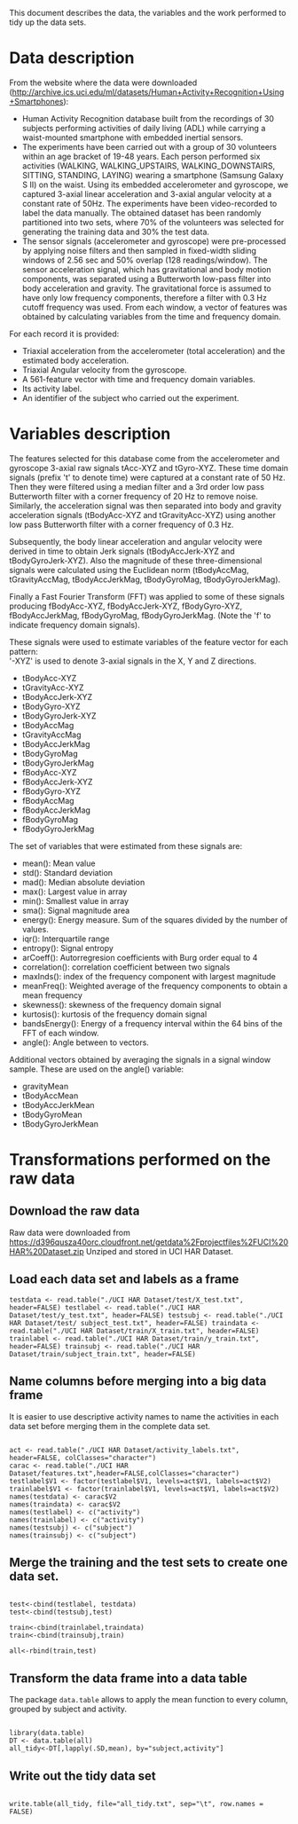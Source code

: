 This document describes the data, the variables and the work performed to tidy up the data sets.
# Data description
From the website where the data were downloaded (http://archive.ics.uci.edu/ml/datasets/Human+Activity+Recognition+Using+Smartphones):
- Human Activity Recognition database built from the recordings of 30 subjects performing activities of daily living (ADL) while carrying a waist-mounted smartphone with embedded inertial sensors.
- The experiments have been carried out with a group of 30 volunteers within an age bracket of 19-48 years. Each person performed six activities (WALKING, WALKING_UPSTAIRS, WALKING_DOWNSTAIRS, SITTING, STANDING, LAYING) wearing a smartphone (Samsung Galaxy S II) on the waist. Using its embedded accelerometer and gyroscope, we captured 3-axial linear acceleration and 3-axial angular velocity at a constant rate of 50Hz. The experiments have been video-recorded to label the data manually. The obtained dataset has been randomly partitioned into two sets, where 70% of the volunteers was selected for generating the training data and 30% the test data. 
- The sensor signals (accelerometer and gyroscope) were pre-processed by applying noise filters and then sampled in fixed-width sliding windows of 2.56 sec and 50% overlap (128 readings/window). The sensor acceleration signal, which has gravitational and body motion components, was separated using a Butterworth low-pass filter into body acceleration and gravity. The gravitational force is assumed to have only low frequency components, therefore a filter with 0.3 Hz cutoff frequency was used. From each window, a vector of features was obtained by calculating variables from the time and frequency domain.

For each record it is provided:
- Triaxial acceleration from the accelerometer (total acceleration) and the estimated body acceleration.
- Triaxial Angular velocity from the gyroscope. 
- A 561-feature vector with time and frequency domain variables. 
- Its activity label. 
- An identifier of the subject who carried out the experiment.
# Variables description
The features selected for this database come from the accelerometer and gyroscope 3-axial raw signals tAcc-XYZ and tGyro-XYZ. These time domain signals (prefix 't' to denote time) were captured at a constant rate of 50 Hz. Then they were filtered using a median filter and a 3rd order low pass Butterworth filter with a corner frequency of 20 Hz to remove noise. Similarly, the acceleration signal was then separated into body and gravity acceleration signals (tBodyAcc-XYZ and tGravityAcc-XYZ) using another low pass Butterworth filter with a corner frequency of 0.3 Hz. 

Subsequently, the body linear acceleration and angular velocity were derived in time to obtain Jerk signals (tBodyAccJerk-XYZ and tBodyGyroJerk-XYZ). Also the magnitude of these three-dimensional signals were calculated using the Euclidean norm (tBodyAccMag, tGravityAccMag, tBodyAccJerkMag, tBodyGyroMag, tBodyGyroJerkMag). 

Finally a Fast Fourier Transform (FFT) was applied to some of these signals producing fBodyAcc-XYZ, fBodyAccJerk-XYZ, fBodyGyro-XYZ, fBodyAccJerkMag, fBodyGyroMag, fBodyGyroJerkMag. (Note the 'f' to indicate frequency domain signals). 

These signals were used to estimate variables of the feature vector for each pattern:  
'-XYZ' is used to denote 3-axial signals in the X, Y and Z directions.

- tBodyAcc-XYZ
- tGravityAcc-XYZ
- tBodyAccJerk-XYZ
- tBodyGyro-XYZ
- tBodyGyroJerk-XYZ
- tBodyAccMag
- tGravityAccMag
- tBodyAccJerkMag
- tBodyGyroMag
- tBodyGyroJerkMag
- fBodyAcc-XYZ
- fBodyAccJerk-XYZ
- fBodyGyro-XYZ
- fBodyAccMag
- fBodyAccJerkMag
- fBodyGyroMag
- fBodyGyroJerkMag

The set of variables that were estimated from these signals are: 
- mean(): Mean value
- std(): Standard deviation
- mad(): Median absolute deviation 
- max(): Largest value in array
- min(): Smallest value in array
- sma(): Signal magnitude area
- energy(): Energy measure. Sum of the squares divided by the number of values. 
- iqr(): Interquartile range 
- entropy(): Signal entropy
- arCoeff(): Autorregresion coefficients with Burg order equal to 4
- correlation(): correlation coefficient between two signals
- maxInds(): index of the frequency component with largest magnitude
- meanFreq(): Weighted average of the frequency components to obtain a mean frequency
- skewness(): skewness of the frequency domain signal 
- kurtosis(): kurtosis of the frequency domain signal 
- bandsEnergy(): Energy of a frequency interval within the 64 bins of the FFT of each window.
- angle(): Angle between to vectors.

Additional vectors obtained by averaging the signals in a signal window sample. These are used on the angle() variable:
- gravityMean
- tBodyAccMean
- tBodyAccJerkMean
- tBodyGyroMean
- tBodyGyroJerkMean
# Transformations performed on the raw data
## Download the raw data
Raw data were downloaded from https://d396qusza40orc.cloudfront.net/getdata%2Fprojectfiles%2FUCI%20HAR%20Dataset.zip 
Unziped and stored in UCI HAR Dataset.

## Load each data set and labels as a frame

<code>testdata <- read.table("./UCI HAR Dataset/test/X_test.txt", header=FALSE)
testlabel <- read.table("./UCI HAR Dataset/test/y_test.txt", header=FALSE)
testsubj <- read.table("./UCI HAR Dataset/test/	subject_test.txt", header=FALSE)
traindata <- read.table("./UCI HAR Dataset/train/X_train.txt", header=FALSE)
trainlabel <- read.table("./UCI HAR Dataset/train/y_train.txt", header=FALSE)
trainsubj <- read.table("./UCI HAR Dataset/train/subject_train.txt", header=FALSE)</code>

## Name columns before merging into a big data frame
It is easier to use descriptive activity names to name the activities in each data set before merging them in the complete data set.
<pre><code>
act <- read.table("./UCI HAR Dataset/activity_labels.txt", header=FALSE, colClasses="character")
carac <- read.table("./UCI HAR Dataset/features.txt",header=FALSE,colClasses="character")
testlabel$V1 <- factor(testlabel$V1, levels=act$V1, labels=act$V2)
trainlabel$V1 <- factor(trainlabel$V1, levels=act$V1, labels=act$V2)
names(testdata) <- carac$V2
names(traindata) <- carac$V2
names(testlabel) <- c("activity")
names(trainlabel) <- c("activity")
names(testsubj) <- c("subject")
names(trainsubj) <- c("subject")
</code></pre>
## Merge the training and the test sets to create one data set.
<pre><code>
test<-cbind(testlabel, testdata)
test<-cbind(testsubj,test)
	
train<-cbind(trainlabel,traindata)
train<-cbind(trainsubj,train)
	
all<-rbind(train,test)
</code></pre>
## Transform the data frame into a data table
The package <code>data.table</code> allows to apply the mean function to every column, grouped by subject and activity.
<pre><code>
library(data.table)
DT <- data.table(all)
all_tidy<-DT[,lapply(.SD,mean), by="subject,activity"]
</code></pre>

## Write out the tidy data set
<pre><code>
write.table(all_tidy, file="all_tidy.txt", sep="\t", row.names = FALSE)
</code></pre>